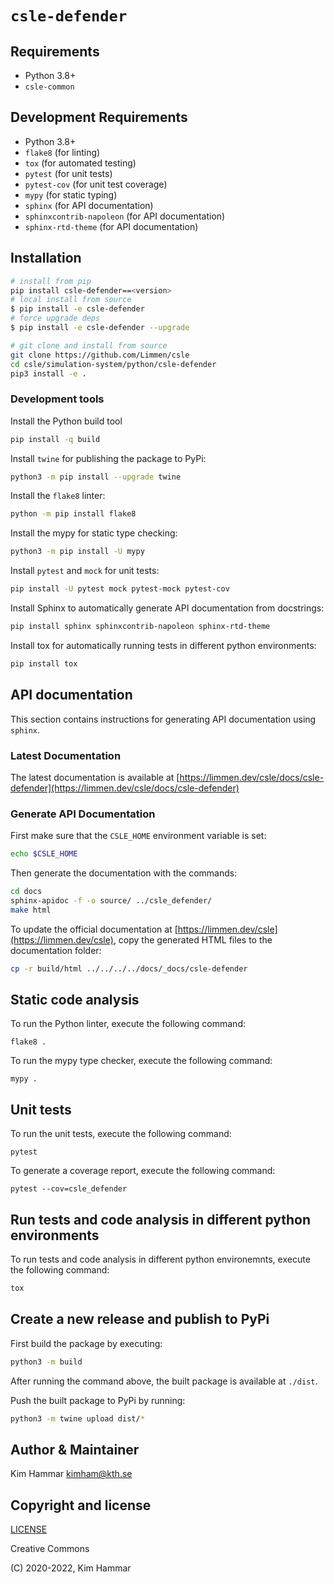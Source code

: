 # `csle-defender`

## Requirements

- Python 3.8+
- `csle-common`

## Development Requirements

- Python 3.8+
- `flake8` (for linting)
- `tox` (for automated testing)
- `pytest` (for unit tests)
- `pytest-cov` (for unit test coverage)
- `mypy` (for static typing)
- `sphinx` (for API documentation)
- `sphinxcontrib-napoleon` (for API documentation)
- `sphinx-rtd-theme` (for API documentation)

## Installation

```bash
# install from pip
pip install csle-defender==<version>
# local install from source
$ pip install -e csle-defender
# force upgrade deps
$ pip install -e csle-defender --upgrade

# git clone and install from source
git clone https://github.com/Limmen/csle
cd csle/simulation-system/python/csle-defender
pip3 install -e .
```

### Development tools

Install the Python build tool
```bash
pip install -q build
```

Install `twine` for publishing the package to PyPi:
```bash
python3 -m pip install --upgrade twine
```

Install the `flake8` linter:
```bash
python -m pip install flake8
```

Install the mypy for static type checking:
```bash
python3 -m pip install -U mypy
```

Install `pytest` and `mock` for unit tests:
```bash
pip install -U pytest mock pytest-mock pytest-cov
```

Install Sphinx to automatically generate API documentation from docstrings:
```bash
pip install sphinx sphinxcontrib-napoleon sphinx-rtd-theme
```

Install tox for automatically running tests in different python environments:
```bash
pip install tox
```

## API documentation

This section contains instructions for generating API documentation using `sphinx`.

### Latest Documentation

The latest documentation is available at [https://limmen.dev/csle/docs/csle-defender](https://limmen.dev/csle/docs/csle-defender)

### Generate API Documentation

First make sure that the `CSLE_HOME` environment variable is set:
```bash
echo $CSLE_HOME
```
Then generate the documentation with the commands:
```bash
cd docs
sphinx-apidoc -f -o source/ ../csle_defender/
make html
```
To update the official documentation at [https://limmen.dev/csle](https://limmen.dev/csle), copy the generated HTML files to the documentation folder:
```bash
cp -r build/html ../../../../docs/_docs/csle-defender
```

## Static code analysis

To run the Python linter, execute the following command:
```
flake8 .
```

To run the mypy type checker, execute the following command:
```
mypy .
```

## Unit tests

To run the unit tests, execute the following command:
```
pytest
```

To generate a coverage report, execute the following command:
```
pytest --cov=csle_defender
```

## Run tests and code analysis in different python environments

To run tests and code analysis in different python environemnts, execute the following command:

```bash
tox
```

## Create a new release and publish to PyPi

First build the package by executing:
```bash
python3 -m build
```
After running the command above, the built package is available at `./dist`.

Push the built package to PyPi by running:
```bash
python3 -m twine upload dist/*
```

## Author & Maintainer

Kim Hammar <kimham@kth.se>

## Copyright and license

[LICENSE](LICENSE.md)

Creative Commons

(C) 2020-2022, Kim Hammar

